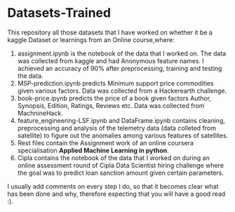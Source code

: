 # Datasets-Trained
This repository all those datasets that I have worked on whether it be a kaggle Dataset or learnings from an Online course,where:
1. assignment.ipynb is the notebook of the data that I worked on. The data was collected from kaggle and had Anonymous feature names. I achieved an accuracy of 90% after preprocessing, training and testing the data.
2. MSP-prediction.ipynb predicts Minimum support price commodities given various factors. Data was collected from a Hackerearth challenge.
3. book-price.ipynb predicts the price of a book given factors Author, Synopsis, Edition, Ratings, Reviews etc. Data was collected from MachnineHack.
4. feature_engineering-LSF.ipynb and DataFrame.ipynb contains cleaning, preprocessing and analysis of the telemetry data (data colleted from satellite) to figure out the anomalies among various features of satellites.
5. Rest files contain the Assignment work of an online coursera specialisation **Applied Machine Learning in python**. 
6. Cipla contains the notebook of the data that I worked on during an online assessment round of Cipla Data Scientist hiring challenge where the goal was to predict loan sanction amount given certain parameters.

I usually add comments on every step I do, so that it becomes clear what has been done and why, therefore expecting that you will have a good read :).
